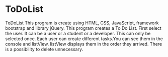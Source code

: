 # ToDoList
ToDoList
This program is create using HTML, CSS, JavaScript, framework bootstrap and library jQuery.
This program creates a To Do List. 
First select the user. It can be a user or a student or a developer. This can only be selected once. 
Each user can create different tasks.You can see them in the console and listView. 
listView displays them in the order they arrived. There is a possibility to delete unnecessary.
